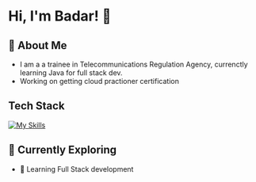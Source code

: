 # Hi, I'm Badar! 👋


## 🚀 About Me

- I am a a trainee in Telecommunications Regulation Agency, currenctly learning Java for full stack dev.
- Working on getting cloud practioner certification



## Tech Stack
[![My Skills](https://skillicons.dev/icons?i=java,python,arduino,aws,idea,ai,ps)](https://skillicons.dev)

## 🌱 Currently Exploring

- 🚀 Learning Full Stack development
